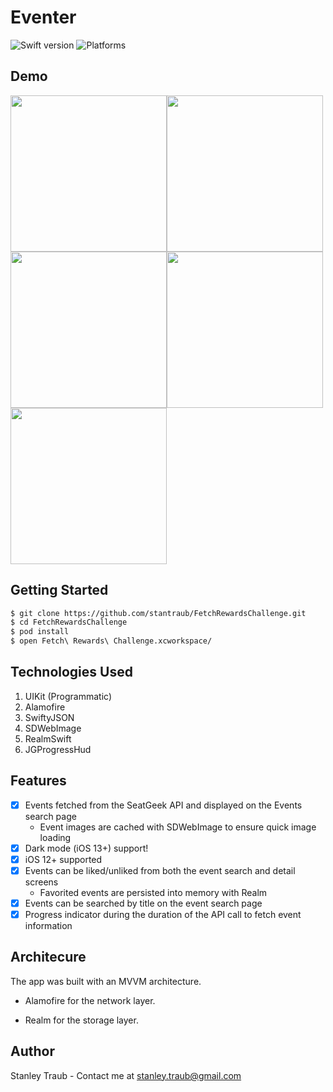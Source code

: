 # Eventer
![Swift version](https://img.shields.io/badge/swift-5.0-orange.svg)
![Platforms](https://img.shields.io/badge/platforms-iOS%20-lightgrey.svg)

## Demo

<img src=https://fetch-rewards-challenge-screenshots.s3-us-west-1.amazonaws.com/fetchrewardspictures/5C506015-B689-4EBA-9A69-B8D59319D033.png width="250"><img src=https://fetch-rewards-challenge-screenshots.s3-us-west-1.amazonaws.com/fetchrewardspictures/9AD71B86-CCD8-4AB4-8989-CE7514454293.png width="250">
<img src=https://fetch-rewards-challenge-screenshots.s3-us-west-1.amazonaws.com/fetchrewardspictures/E63B4414-B2BD-403B-8077-113F17C85FCF.png width="250"><img src=https://fetch-rewards-challenge-screenshots.s3-us-west-1.amazonaws.com/fetchrewardspictures/ED848D90-0070-4EA7-A8CE-6091D746374C.png width="250"> 
<img src=https://fetch-rewards-challenge-screenshots.s3-us-west-1.amazonaws.com/fetchrewardspictures/E2FFDFCD-66F6-4A2B-B53E-4316EBCF53F1.png width="250"> 

## Getting Started

```bash
$ git clone https://github.com/stantraub/FetchRewardsChallenge.git
$ cd FetchRewardsChallenge
$ pod install
$ open Fetch\ Rewards\ Challenge.xcworkspace/
```

## Technologies Used

1. UIKit (Programmatic)
2. Alamofire
3. SwiftyJSON
4. SDWebImage
5. RealmSwift
6. JGProgressHud

## Features

- [x] Events fetched from the SeatGeek API and displayed on the Events search page 
  - Event images are cached with SDWebImage to ensure quick image loading
- [x] Dark mode (iOS 13+) support! 
- [x] iOS 12+ supported
- [x] Events can be liked/unliked from both the event search and detail screens
  - Favorited events are persisted into memory with Realm
- [x] Events can be searched by title on the event search page
- [x] Progress indicator during the duration of the API call to fetch event information

## Architecure 

The app was built with an MVVM architecture.

* Alamofire for the network layer.

* Realm for the storage layer.

## Author

Stanley Traub - Contact me at <stanley.traub@gmail.com>  



